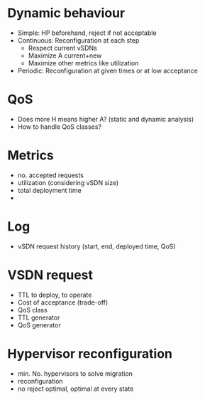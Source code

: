 # Dynamic behaviour
- Simple: HP beforehand, reject if not acceptable
- Continuous: Reconfiguration at each step
    - Respect current vSDNs
    - Maximize A current+new
    - Maximize other metrics like utilization
- Periodic: Reconfiguration at given times or at low acceptance

# QoS
- Does more H means higher A? (static and dynamic analysis)
- How to handle QoS classes?

# Metrics
- no. accepted requests
- utilization (considering vSDN size)
- total deployment time
- 

# Log
- vSDN request history (start, end, deployed time, QoS)

# VSDN request
- TTL to deploy, to operate
- Cost of acceptance (trade-off)
- QoS class
- TTL generator
- QoS generator

# Hypervisor reconfiguration
- min. No. hypervisors to solve migration
- reconfiguration
- no reject optimal, optimal at every state